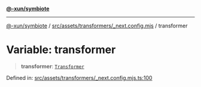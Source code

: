 [**@-xun/symbiote**](../../../../../README.md)

***

[@-xun/symbiote](../../../../../README.md) / [src/assets/transformers/\_next.config.mjs](../README.md) / transformer

# Variable: transformer

> **transformer**: [`Transformer`](../../../type-aliases/Transformer.md)

Defined in: [src/assets/transformers/\_next.config.mjs.ts:100](https://github.com/Xunnamius/symbiote/blob/1c36264a9ee1bf4cdf92c895c1434941f105e56c/src/assets/transformers/_next.config.mjs.ts#L100)
